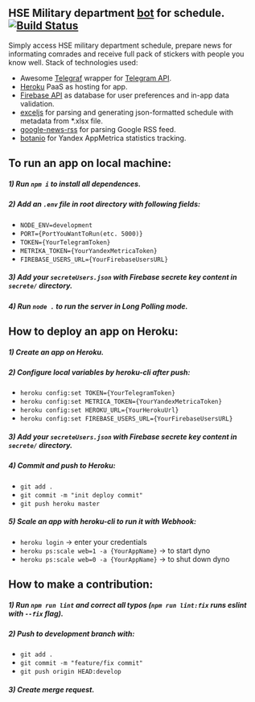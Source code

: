 ## HSE Military department  [bot](https://t.me/hse_military_bot) for schedule.[![Build Status](https://travis-ci.org/mvshmakov/hse-military-bot.svg?branch=master)](https://travis-ci.org/mvshmakov/hse-military-bot)
Simply access HSE military department schedule, prepare news for informating comrades and receive full pack of stickers with people you know well.
Stack of technologies used: 
* Awesome [Telegraf](http://telegraf.js.org/) wrapper for [Telegram API](https://core.telegram.org/).
* [Heroku](https://heroku.com/) PaaS as hosting for app.
* [Firebase API](https://firebase.google.com/) as database for user preferences and in-app data validation.
* [exceljs](https://github.com/guyonroche/exceljs) for parsing and generating json-formatted schedule with metadata from \*.xlsx file.
* [google-news-rss](https://github.com/brh55/google-news-rss) for parsing Google RSS feed.
* [botanio](http://botan.io/) for Yandex AppMetrica statistics tracking.

## To run an app on local machine:
##### 1) Run `npm i` to install all dependences.
##### 2) Add an `.env` file in root directory with following fields:
* `NODE_ENV=development`
* `PORT={PortYouWantToRun(etc. 5000)}`
* `TOKEN={YourTelegramToken}`
* `METRIKA_TOKEN={YourYandexMetricaToken}`
* `FIREBASE_USERS_URL={YourFirebaseUsersURL}`
##### 3) Add your `secreteUsers.json` with Firebase secrete key content in `secrete/` directory.
##### 4) Run `node .` to run the server in Long Polling mode.

## How to deploy an app on Heroku:
##### 1) Create an app on Heroku.
##### 2) Configure local variables by heroku-cli after push:
* `heroku config:set TOKEN={YourTelegramToken}`
* `heroku config:set METRICA_TOKEN={YourYandexMetricaToken}`
* `heroku config:set HEROKU_URL={YourHerokuUrl}`
* `heroku config:set FIREBASE_USERS_URL={YourFirebaseUsersURL}`
##### 3) Add your `secreteUsers.json` with Firebase secrete key content in `secrete/` directory.
##### 4) Commit and push to Heroku:
* `git add .`
* `git commit -m "init deploy commit"`
* `git push heroku master`
##### 5) Scale an app with heroku-cli to run it with Webhook:
* `heroku login` -> enter your credentials
* `heroku ps:scale web=1 -a {YourAppName}` -> to start dyno
* `heroku ps:scale web=0 -a {YourAppName}` -> to shut down dyno

## How to make a contribution:
##### 1) Run `npm run lint` and correct all typos (`npm run lint:fix` runs eslint with `--fix` flag).
##### 2) Push to development branch with:
* `git add .`
* `git commit -m "feature/fix commit"`
* `git push origin HEAD:develop`
##### 3) Create merge request.
